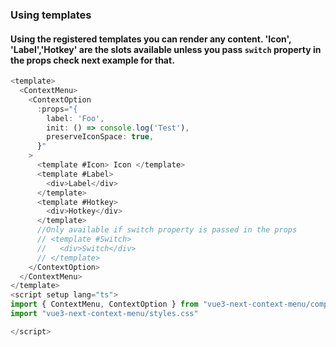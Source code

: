 ### Using templates

#### Using the registered templates you can render any content. 'Icon', 'Label','Hotkey' are the slots available unless you pass `switch` property in the props check next example for that.

```ts
<template>
  <ContextMenu>
    <ContextOption
      :props="{
        label: 'Foo',
        init: () => console.log('Test'),
        preserveIconSpace: true,
      }"
    >
      <template #Icon> Icon </template>
      <template #Label>
        <div>Label</div>
      </template>
      <template #Hotkey>
        <div>Hotkey</div>
      </template>
      //Only available if switch property is passed in the props
      // <template #Switch>
      //   <div>Switch</div>
      // </template>
    </ContextOption>
  </ContextMenu>
</template>
<script setup lang="ts">
import { ContextMenu, ContextOption } from "vue3-next-context-menu/components";
import "vue3-next-context-menu/styles.css"

</script>
```
